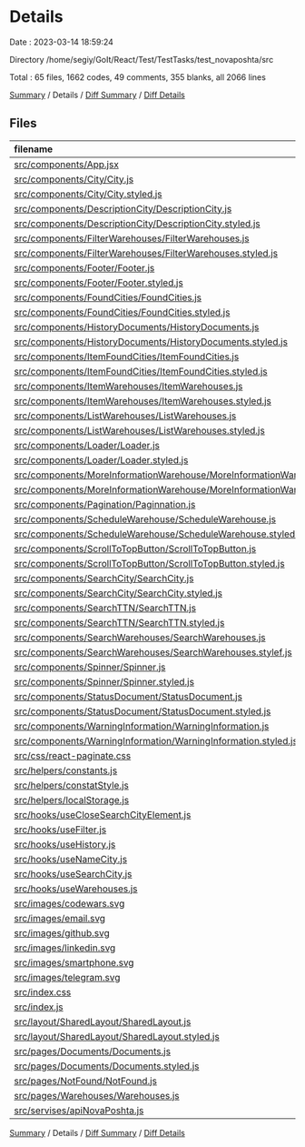 # Details

Date : 2023-03-14 18:59:24

Directory /home/segiy/GoIt/React/Test/TestTasks/test_novaposhta/src

Total : 65 files,  1662 codes, 49 comments, 355 blanks, all 2066 lines

[Summary](results.md) / Details / [Diff Summary](diff.md) / [Diff Details](diff-details.md)

## Files
| filename | language | code | comment | blank | total |
| :--- | :--- | ---: | ---: | ---: | ---: |
| [src/components/App.jsx](/src/components/App.jsx) | JavaScript | 21 | 3 | 3 | 27 |
| [src/components/City/City.js](/src/components/City/City.js) | JavaScript | 44 | 3 | 8 | 55 |
| [src/components/City/City.styled.js](/src/components/City/City.styled.js) | JavaScript | 19 | 1 | 5 | 25 |
| [src/components/DescriptionCity/DescriptionCity.js](/src/components/DescriptionCity/DescriptionCity.js) | JavaScript | 17 | 0 | 3 | 20 |
| [src/components/DescriptionCity/DescriptionCity.styled.js](/src/components/DescriptionCity/DescriptionCity.styled.js) | JavaScript | 0 | 0 | 1 | 1 |
| [src/components/FilterWarehouses/FilterWarehouses.js](/src/components/FilterWarehouses/FilterWarehouses.js) | JavaScript | 48 | 0 | 10 | 58 |
| [src/components/FilterWarehouses/FilterWarehouses.styled.js](/src/components/FilterWarehouses/FilterWarehouses.styled.js) | JavaScript | 17 | 0 | 5 | 22 |
| [src/components/Footer/Footer.js](/src/components/Footer/Footer.js) | JavaScript | 89 | 0 | 5 | 94 |
| [src/components/Footer/Footer.styled.js](/src/components/Footer/Footer.styled.js) | JavaScript | 41 | 1 | 9 | 51 |
| [src/components/FoundCities/FoundCities.js](/src/components/FoundCities/FoundCities.js) | JavaScript | 33 | 0 | 5 | 38 |
| [src/components/FoundCities/FoundCities.styled.js](/src/components/FoundCities/FoundCities.styled.js) | JavaScript | 9 | 0 | 3 | 12 |
| [src/components/HistoryDocuments/HistoryDocuments.js](/src/components/HistoryDocuments/HistoryDocuments.js) | JavaScript | 46 | 0 | 6 | 52 |
| [src/components/HistoryDocuments/HistoryDocuments.styled.js](/src/components/HistoryDocuments/HistoryDocuments.styled.js) | JavaScript | 42 | 0 | 10 | 52 |
| [src/components/ItemFoundCities/ItemFoundCities.js](/src/components/ItemFoundCities/ItemFoundCities.js) | JavaScript | 20 | 0 | 3 | 23 |
| [src/components/ItemFoundCities/ItemFoundCities.styled.js](/src/components/ItemFoundCities/ItemFoundCities.styled.js) | JavaScript | 9 | 0 | 3 | 12 |
| [src/components/ItemWarehouses/ItemWarehouses.js](/src/components/ItemWarehouses/ItemWarehouses.js) | JavaScript | 26 | 1 | 7 | 34 |
| [src/components/ItemWarehouses/ItemWarehouses.styled.js](/src/components/ItemWarehouses/ItemWarehouses.styled.js) | JavaScript | 5 | 0 | 2 | 7 |
| [src/components/ListWarehouses/ListWarehouses.js](/src/components/ListWarehouses/ListWarehouses.js) | JavaScript | 12 | 0 | 3 | 15 |
| [src/components/ListWarehouses/ListWarehouses.styled.js](/src/components/ListWarehouses/ListWarehouses.styled.js) | JavaScript | 8 | 0 | 2 | 10 |
| [src/components/Loader/Loader.js](/src/components/Loader/Loader.js) | JavaScript | 19 | 0 | 3 | 22 |
| [src/components/Loader/Loader.styled.js](/src/components/Loader/Loader.styled.js) | JavaScript | 6 | 0 | 2 | 8 |
| [src/components/MoreInformationWarehouse/MoreInformationWarehouse.js](/src/components/MoreInformationWarehouse/MoreInformationWarehouse.js) | JavaScript | 59 | 0 | 7 | 66 |
| [src/components/MoreInformationWarehouse/MoreInformationWarehouse.styled.js](/src/components/MoreInformationWarehouse/MoreInformationWarehouse.styled.js) | JavaScript | 9 | 0 | 3 | 12 |
| [src/components/Pagination/Paginnation.js](/src/components/Pagination/Paginnation.js) | JavaScript | 28 | 0 | 7 | 35 |
| [src/components/ScheduleWarehouse/ScheduleWarehouse.js](/src/components/ScheduleWarehouse/ScheduleWarehouse.js) | JavaScript | 39 | 0 | 4 | 43 |
| [src/components/ScheduleWarehouse/ScheduleWarehouse.styled.js](/src/components/ScheduleWarehouse/ScheduleWarehouse.styled.js) | JavaScript | 19 | 0 | 4 | 23 |
| [src/components/ScrollToTopButton/ScrollToTopButton.js](/src/components/ScrollToTopButton/ScrollToTopButton.js) | JavaScript | 26 | 0 | 6 | 32 |
| [src/components/ScrollToTopButton/ScrollToTopButton.styled.js](/src/components/ScrollToTopButton/ScrollToTopButton.styled.js) | JavaScript | 18 | 0 | 5 | 23 |
| [src/components/SearchCity/SearchCity.js](/src/components/SearchCity/SearchCity.js) | JavaScript | 55 | 1 | 8 | 64 |
| [src/components/SearchCity/SearchCity.styled.js](/src/components/SearchCity/SearchCity.styled.js) | JavaScript | 13 | 1 | 4 | 18 |
| [src/components/SearchTTN/SearchTTN.js](/src/components/SearchTTN/SearchTTN.js) | JavaScript | 37 | 3 | 9 | 49 |
| [src/components/SearchTTN/SearchTTN.styled.js](/src/components/SearchTTN/SearchTTN.styled.js) | JavaScript | 19 | 0 | 4 | 23 |
| [src/components/SearchWarehouses/SearchWarehouses.js](/src/components/SearchWarehouses/SearchWarehouses.js) | JavaScript | 37 | 1 | 10 | 48 |
| [src/components/SearchWarehouses/SearchWarehouses.stylef.js](/src/components/SearchWarehouses/SearchWarehouses.stylef.js) | JavaScript | 9 | 0 | 3 | 12 |
| [src/components/Spinner/Spinner.js](/src/components/Spinner/Spinner.js) | JavaScript | 21 | 0 | 4 | 25 |
| [src/components/Spinner/Spinner.styled.js](/src/components/Spinner/Spinner.styled.js) | JavaScript | 13 | 0 | 2 | 15 |
| [src/components/StatusDocument/StatusDocument.js](/src/components/StatusDocument/StatusDocument.js) | JavaScript | 36 | 0 | 6 | 42 |
| [src/components/StatusDocument/StatusDocument.styled.js](/src/components/StatusDocument/StatusDocument.styled.js) | JavaScript | 12 | 0 | 4 | 16 |
| [src/components/WarningInformation/WarningInformation.js](/src/components/WarningInformation/WarningInformation.js) | JavaScript | 13 | 0 | 4 | 17 |
| [src/components/WarningInformation/WarningInformation.styled.js](/src/components/WarningInformation/WarningInformation.styled.js) | JavaScript | 9 | 0 | 2 | 11 |
| [src/css/react-paginate.css](/src/css/react-paginate.css) | CSS | 34 | 0 | 2 | 36 |
| [src/helpers/constants.js](/src/helpers/constants.js) | JavaScript | 1 | 0 | 1 | 2 |
| [src/helpers/constatStyle.js](/src/helpers/constatStyle.js) | JavaScript | 6 | 0 | 1 | 7 |
| [src/helpers/localStorage.js](/src/helpers/localStorage.js) | JavaScript | 19 | 0 | 2 | 21 |
| [src/hooks/useCloseSearchCityElement.js](/src/hooks/useCloseSearchCityElement.js) | JavaScript | 22 | 2 | 6 | 30 |
| [src/hooks/useFilter.js](/src/hooks/useFilter.js) | JavaScript | 31 | 0 | 10 | 41 |
| [src/hooks/useHistory.js](/src/hooks/useHistory.js) | JavaScript | 14 | 10 | 7 | 31 |
| [src/hooks/useNameCity.js](/src/hooks/useNameCity.js) | JavaScript | 36 | 2 | 10 | 48 |
| [src/hooks/useSearchCity.js](/src/hooks/useSearchCity.js) | JavaScript | 34 | 0 | 11 | 45 |
| [src/hooks/useWarehouses.js](/src/hooks/useWarehouses.js) | JavaScript | 64 | 3 | 23 | 90 |
| [src/images/codewars.svg](/src/images/codewars.svg) | XML | 1 | 0 | 0 | 1 |
| [src/images/email.svg](/src/images/email.svg) | XML | 10 | 0 | 1 | 11 |
| [src/images/github.svg](/src/images/github.svg) | XML | 1 | 0 | 0 | 1 |
| [src/images/linkedin.svg](/src/images/linkedin.svg) | XML | 1 | 0 | 0 | 1 |
| [src/images/smartphone.svg](/src/images/smartphone.svg) | XML | 4 | 0 | 1 | 5 |
| [src/images/telegram.svg](/src/images/telegram.svg) | XML | 1 | 0 | 0 | 1 |
| [src/index.css](/src/index.css) | CSS | 33 | 0 | 5 | 38 |
| [src/index.js](/src/index.js) | JavaScript | 14 | 0 | 2 | 16 |
| [src/layout/SharedLayout/SharedLayout.js](/src/layout/SharedLayout/SharedLayout.js) | JavaScript | 45 | 0 | 6 | 51 |
| [src/layout/SharedLayout/SharedLayout.styled.js](/src/layout/SharedLayout/SharedLayout.styled.js) | JavaScript | 46 | 1 | 11 | 58 |
| [src/pages/Documents/Documents.js](/src/pages/Documents/Documents.js) | JavaScript | 72 | 13 | 24 | 109 |
| [src/pages/Documents/Documents.styled.js](/src/pages/Documents/Documents.styled.js) | JavaScript | 6 | 0 | 2 | 8 |
| [src/pages/NotFound/NotFound.js](/src/pages/NotFound/NotFound.js) | JavaScript | 4 | 0 | 2 | 6 |
| [src/pages/Warehouses/Warehouses.js](/src/pages/Warehouses/Warehouses.js) | JavaScript | 45 | 1 | 16 | 62 |
| [src/servises/apiNovaPoshta.js](/src/servises/apiNovaPoshta.js) | JavaScript | 115 | 2 | 18 | 135 |

[Summary](results.md) / Details / [Diff Summary](diff.md) / [Diff Details](diff-details.md)